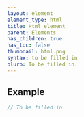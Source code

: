 ```yaml
---
layout: element
element_type: html
title: Html element
parent: Elements
has_children: true
has_toc: false
thumbnail: html.png
syntax: to be filled in
blurb: To be filled in.
---
```


## Example
```javascript
// To be filled in
```


